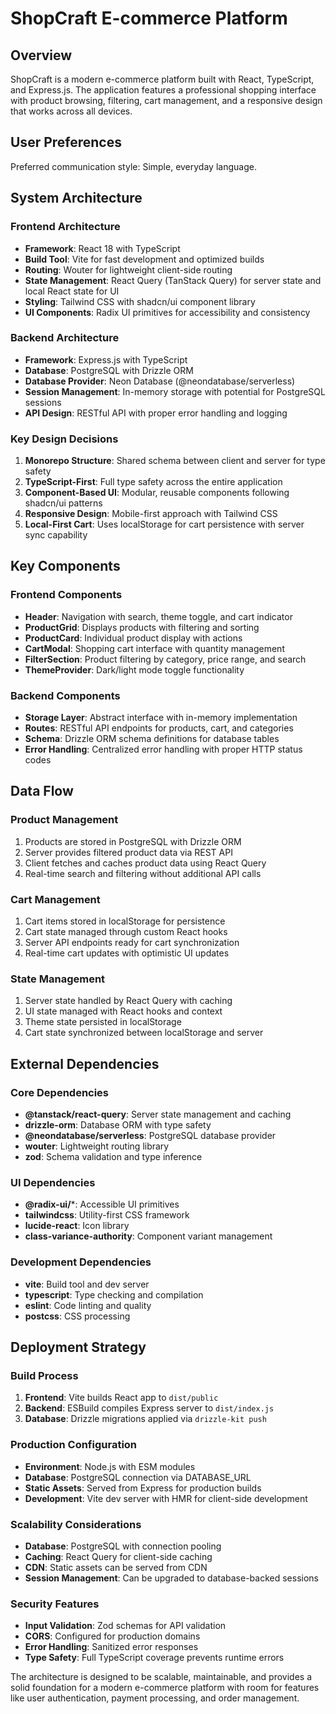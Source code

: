 # ShopCraft E-commerce Platform

## Overview

ShopCraft is a modern e-commerce platform built with React, TypeScript, and Express.js. The application features a professional shopping interface with product browsing, filtering, cart management, and a responsive design that works across all devices.

## User Preferences

Preferred communication style: Simple, everyday language.

## System Architecture

### Frontend Architecture
- **Framework**: React 18 with TypeScript
- **Build Tool**: Vite for fast development and optimized builds
- **Routing**: Wouter for lightweight client-side routing
- **State Management**: React Query (TanStack Query) for server state and local React state for UI
- **Styling**: Tailwind CSS with shadcn/ui component library
- **UI Components**: Radix UI primitives for accessibility and consistency

### Backend Architecture
- **Framework**: Express.js with TypeScript
- **Database**: PostgreSQL with Drizzle ORM
- **Database Provider**: Neon Database (@neondatabase/serverless)
- **Session Management**: In-memory storage with potential for PostgreSQL sessions
- **API Design**: RESTful API with proper error handling and logging

### Key Design Decisions
1. **Monorepo Structure**: Shared schema between client and server for type safety
2. **TypeScript-First**: Full type safety across the entire application
3. **Component-Based UI**: Modular, reusable components following shadcn/ui patterns
4. **Responsive Design**: Mobile-first approach with Tailwind CSS
5. **Local-First Cart**: Uses localStorage for cart persistence with server sync capability

## Key Components

### Frontend Components
- **Header**: Navigation with search, theme toggle, and cart indicator
- **ProductGrid**: Displays products with filtering and sorting
- **ProductCard**: Individual product display with actions
- **CartModal**: Shopping cart interface with quantity management
- **FilterSection**: Product filtering by category, price range, and search
- **ThemeProvider**: Dark/light mode toggle functionality

### Backend Components
- **Storage Layer**: Abstract interface with in-memory implementation
- **Routes**: RESTful API endpoints for products, cart, and categories
- **Schema**: Drizzle ORM schema definitions for database tables
- **Error Handling**: Centralized error handling with proper HTTP status codes

## Data Flow

### Product Management
1. Products are stored in PostgreSQL with Drizzle ORM
2. Server provides filtered product data via REST API
3. Client fetches and caches product data using React Query
4. Real-time search and filtering without additional API calls

### Cart Management
1. Cart items stored in localStorage for persistence
2. Cart state managed through custom React hooks
3. Server API endpoints ready for cart synchronization
4. Real-time cart updates with optimistic UI updates

### State Management
1. Server state handled by React Query with caching
2. UI state managed with React hooks and context
3. Theme state persisted in localStorage
4. Cart state synchronized between localStorage and server

## External Dependencies

### Core Dependencies
- **@tanstack/react-query**: Server state management and caching
- **drizzle-orm**: Database ORM with type safety
- **@neondatabase/serverless**: PostgreSQL database provider
- **wouter**: Lightweight routing library
- **zod**: Schema validation and type inference

### UI Dependencies
- **@radix-ui/***: Accessible UI primitives
- **tailwindcss**: Utility-first CSS framework
- **lucide-react**: Icon library
- **class-variance-authority**: Component variant management

### Development Dependencies
- **vite**: Build tool and dev server
- **typescript**: Type checking and compilation
- **eslint**: Code linting and quality
- **postcss**: CSS processing

## Deployment Strategy

### Build Process
1. **Frontend**: Vite builds React app to `dist/public`
2. **Backend**: ESBuild compiles Express server to `dist/index.js`
3. **Database**: Drizzle migrations applied via `drizzle-kit push`

### Production Configuration
- **Environment**: Node.js with ESM modules
- **Database**: PostgreSQL connection via DATABASE_URL
- **Static Assets**: Served from Express for production builds
- **Development**: Vite dev server with HMR for client-side development

### Scalability Considerations
- **Database**: PostgreSQL with connection pooling
- **Caching**: React Query for client-side caching
- **CDN**: Static assets can be served from CDN
- **Session Management**: Can be upgraded to database-backed sessions

### Security Features
- **Input Validation**: Zod schemas for API validation
- **CORS**: Configured for production domains
- **Error Handling**: Sanitized error responses
- **Type Safety**: Full TypeScript coverage prevents runtime errors

The architecture is designed to be scalable, maintainable, and provides a solid foundation for a modern e-commerce platform with room for features like user authentication, payment processing, and order management.